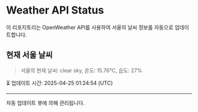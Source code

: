 
# Weather API Status

이 리포지토리는 OpenWeather API를 사용하여 서울의 날씨 정보를 자동으로 업데이트합니다.

## 현재 서울 날씨
> 서울의 현재 날씨: clear sky, 온도: 15.76°C, 습도: 27%

⏳ 업데이트 시간: 2025-04-25 01:24:54 (UTC)

---
자동 업데이트 봇에 의해 관리됩니다.

